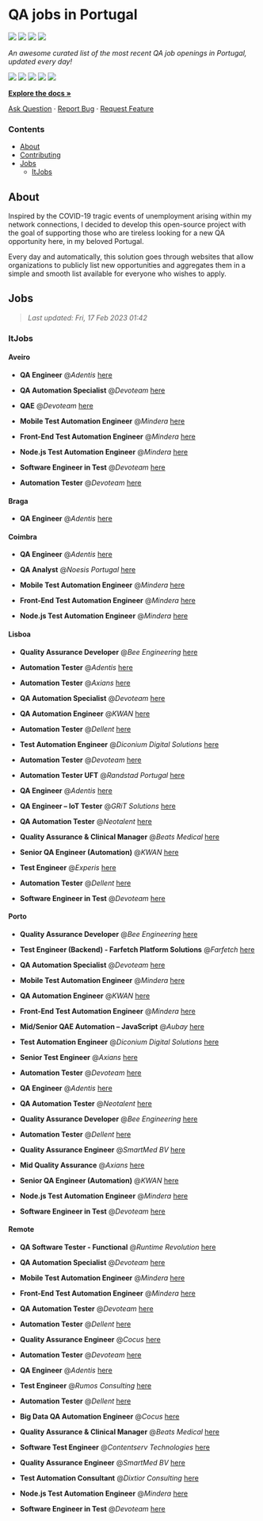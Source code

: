 QA jobs in Portugal
========================

![](https://img.shields.io/static/v1?label=%F0%9F%8C%9F&message=If%20Useful&color=BC4E99)
[![](https://img.shields.io/github/stars/sergiomartins8/qa-jobs-in-portugal)](https://github.com/sergiomartins8/qa-jobs-in-portugal/stargazers)
[![](https://img.shields.io/github/forks/sergiomartins8/qa-jobs-in-portugal)](https://github.com/sergiomartins8/qa-jobs-in-portugal/network/members)
[![](https://img.shields.io/badge/-sergiomartins8-blue?logo=Linkedin&logoColor=white)](https://www.linkedin.com/in/sergiomartins8/)

_An awesome curated list of the most recent QA job openings in Portugal, updated every day!_

[![](https://img.shields.io/github/v/release/sergiomartins8/qa-jobs-in-portugal)](https://github.com/sergiomartins8/qa-jobs-in-portugal/releases)
[![](https://github.com/sergiomartins8/qa-jobs-in-portugal/workflows/release/badge.svg)](https://github.com/sergiomartins8/qa-jobs-in-portugal/actions?query=workflow%3Arelease)
[![](https://img.shields.io/github/issues/sergiomartins8/qa-jobs-in-portugal)](https://github.com/sergiomartins8/qa-jobs-in-portugal/issues)
[![](https://img.shields.io/github/contributors/sergiomartins8/qa-jobs-in-portugal)](https://github.com/sergiomartins8/qa-jobs-in-portugal/graphs/contributors)
[![](https://img.shields.io/github/license/sergiomartins8/qa-jobs-in-portugal)](https://github.com/sergiomartins8/qa-jobs-in-portugal/blob/master/LICENSE)

**[Explore the docs »](https://github.com/sergiomartins8/qa-jobs-in-portugal/blob/master/docs/DOCUMENTATION.md)**

[Ask Question](https://github.com/sergiomartins8/qa-jobs-in-portugal/issues) 
·
[Report Bug](https://github.com/sergiomartins8/qa-jobs-in-portugal/issues)
·
[Request Feature](https://github.com/sergiomartins8/qa-jobs-in-portugal/issues)

### Contents
* [About](#about)
* [Contributing](https://github.com/sergiomartins8/qa-jobs-in-portugal/blob/master/docs/CONTRIBUTING.md)
* [Jobs](#jobs)
  * [ItJobs](#itjobs)

## About
Inspired by the COVID-19 tragic events of unemployment arising within my network connections, I decided to develop this open-source project with the goal of supporting those who are tireless looking for a new QA opportunity here, in my beloved Portugal.

Every day and automatically, this solution goes through websites that allow organizations to publicly list new opportunities and aggregates them in a simple and smooth list available for everyone who wishes to apply.

Jobs
---------

> _Last updated: Fri, 17 Feb 2023 01:42_

### ItJobs

#### Aveiro

- **QA Engineer** @_Adentis_ [here](https://www.itjobs.pt/oferta/454241/qa-engineer)


- **QA Automation Specialist** @_Devoteam_ [here](https://www.itjobs.pt/oferta/453165/qa-automation-specialist)


- **QAE** @_Devoteam_ [here](https://www.itjobs.pt/oferta/454621/qae)


- **Mobile Test Automation Engineer** @_Mindera_ [here](https://www.itjobs.pt/oferta/454216/mobile-test-automation-engineer)


- **Front-End Test Automation Engineer** @_Mindera_ [here](https://www.itjobs.pt/oferta/454215/front-end-test-automation-engineer)


- **Node.js Test Automation Engineer** @_Mindera_ [here](https://www.itjobs.pt/oferta/454218/node-js-test-automation-engineer)


- **Software Engineer in Test** @_Devoteam_ [here](https://www.itjobs.pt/oferta/454010/software-engineer-in-test)


- **Automation Tester** @_Devoteam_ [here](https://www.itjobs.pt/oferta/452715/automation-tester)

#### Braga

- **QA Engineer** @_Adentis_ [here](https://www.itjobs.pt/oferta/454241/qa-engineer)

#### Coimbra

- **QA Engineer** @_Adentis_ [here](https://www.itjobs.pt/oferta/454241/qa-engineer)


- **QA Analyst** @_Noesis Portugal_ [here](https://www.itjobs.pt/oferta/453411/qa-analyst)


- **Mobile Test Automation Engineer** @_Mindera_ [here](https://www.itjobs.pt/oferta/454216/mobile-test-automation-engineer)


- **Front-End Test Automation Engineer** @_Mindera_ [here](https://www.itjobs.pt/oferta/454215/front-end-test-automation-engineer)


- **Node.js Test Automation Engineer** @_Mindera_ [here](https://www.itjobs.pt/oferta/454218/node-js-test-automation-engineer)

#### Lisboa

- **Quality Assurance Developer** @_Bee Engineering_ [here](https://www.itjobs.pt/oferta/454011/quality-assurance-developer)


- **Automation Tester** @_Adentis_ [here](https://www.itjobs.pt/oferta/453375/automation-tester)


- **Automation Tester** @_Axians_ [here](https://www.itjobs.pt/oferta/453020/automation-tester)


- **QA Automation Specialist** @_Devoteam_ [here](https://www.itjobs.pt/oferta/453165/qa-automation-specialist)


- **QA Automation Engineer** @_KWAN_ [here](https://www.itjobs.pt/oferta/454064/qa-automation-engineer)


- **Automation Tester** @_Dellent_ [here](https://www.itjobs.pt/oferta/453999/automation-tester)


- **Test Automation Engineer** @_Diconium Digital Solutions_ [here](https://www.itjobs.pt/oferta/452518/test-automation-engineer)


- **Automation Tester** @_Devoteam_ [here](https://www.itjobs.pt/oferta/452715/automation-tester)


- **Automation Tester UFT** @_Randstad Portugal_ [here](https://www.itjobs.pt/oferta/453505/automation-tester-uft)


- **QA Engineer** @_Adentis_ [here](https://www.itjobs.pt/oferta/454241/qa-engineer)


- **QA Engineer – IoT Tester** @_GRiT Solutions_ [here](https://www.itjobs.pt/oferta/454753/qa-engineer-iot-tester)


- **QA Automation Tester** @_Neotalent_ [here](https://www.itjobs.pt/oferta/453286/qa-automation-tester)


- **Quality Assurance & Clinical Manager** @_Beats Medical_ [here](https://www.itjobs.pt/oferta/454488/quality-assurance-clinical-manager)


- **Senior QA Engineer (Automation)** @_KWAN_ [here](https://www.itjobs.pt/oferta/453951/senior-qa-engineer-automation)


- **Test Engineer** @_Experis_ [here](https://www.itjobs.pt/oferta/452830/test-engineer)


- **Automation Tester** @_Dellent_ [here](https://www.itjobs.pt/oferta/453147/automation-tester)


- **Software Engineer in Test** @_Devoteam_ [here](https://www.itjobs.pt/oferta/454010/software-engineer-in-test)

#### Porto

- **Quality Assurance Developer** @_Bee Engineering_ [here](https://www.itjobs.pt/oferta/454011/quality-assurance-developer)


- **Test Engineer (Backend) - Farfetch Platform Solutions** @_Farfetch_ [here](https://www.itjobs.pt/oferta/452693/test-engineer-backend-farfetch-platform-solutions)


- **QA Automation Specialist** @_Devoteam_ [here](https://www.itjobs.pt/oferta/453165/qa-automation-specialist)


- **Mobile Test Automation Engineer** @_Mindera_ [here](https://www.itjobs.pt/oferta/454216/mobile-test-automation-engineer)


- **QA Automation Engineer** @_KWAN_ [here](https://www.itjobs.pt/oferta/454064/qa-automation-engineer)


- **Front-End Test Automation Engineer** @_Mindera_ [here](https://www.itjobs.pt/oferta/454215/front-end-test-automation-engineer)


- **Mid/Senior QAE Automation – JavaScript** @_Aubay_ [here](https://www.itjobs.pt/oferta/454800/mid-senior-qae-automation-javascript)


- **Test Automation Engineer** @_Diconium Digital Solutions_ [here](https://www.itjobs.pt/oferta/452518/test-automation-engineer)


- **Senior Test Engineer** @_Axians_ [here](https://www.itjobs.pt/oferta/454644/senior-test-engineer)


- **Automation Tester** @_Devoteam_ [here](https://www.itjobs.pt/oferta/452715/automation-tester)


- **QA Engineer** @_Adentis_ [here](https://www.itjobs.pt/oferta/454241/qa-engineer)


- **QA Automation Tester** @_Neotalent_ [here](https://www.itjobs.pt/oferta/453286/qa-automation-tester)


- **Quality Assurance Developer** @_Bee Engineering_ [here](https://www.itjobs.pt/oferta/454021/quality-assurance-developer)


- **Automation Tester** @_Dellent_ [here](https://www.itjobs.pt/oferta/454394/automation-tester)


- **Quality Assurance Engineer** @_SmartMed BV_ [here](https://www.itjobs.pt/oferta/454253/quality-assurance-engineer)


- **Mid Quality Assurance** @_Axians_ [here](https://www.itjobs.pt/oferta/454651/mid-quality-assurance)


- **Senior QA Engineer (Automation)** @_KWAN_ [here](https://www.itjobs.pt/oferta/453951/senior-qa-engineer-automation)


- **Node.js Test Automation Engineer** @_Mindera_ [here](https://www.itjobs.pt/oferta/454218/node-js-test-automation-engineer)


- **Software Engineer in Test** @_Devoteam_ [here](https://www.itjobs.pt/oferta/454010/software-engineer-in-test)

#### Remote

- **QA Software Tester - Functional** @_Runtime Revolution_ [here](https://www.itjobs.pt/oferta/454150/qa-software-tester-functional)


- **QA Automation Specialist** @_Devoteam_ [here](https://www.itjobs.pt/oferta/453165/qa-automation-specialist)


- **Mobile Test Automation Engineer** @_Mindera_ [here](https://www.itjobs.pt/oferta/454216/mobile-test-automation-engineer)


- **Front-End Test Automation Engineer** @_Mindera_ [here](https://www.itjobs.pt/oferta/454215/front-end-test-automation-engineer)


- **QA Automation Tester** @_Devoteam_ [here](https://www.itjobs.pt/oferta/453100/qa-automation-tester)


- **Automation Tester** @_Dellent_ [here](https://www.itjobs.pt/oferta/453999/automation-tester)


- **Quality Assurance Engineer** @_Cocus_ [here](https://www.itjobs.pt/oferta/454696/quality-assurance-engineer)


- **Automation Tester** @_Devoteam_ [here](https://www.itjobs.pt/oferta/452715/automation-tester)


- **QA Engineer** @_Adentis_ [here](https://www.itjobs.pt/oferta/454241/qa-engineer)


- **Test Engineer** @_Rumos Consulting_ [here](https://www.itjobs.pt/oferta/452560/test-engineer)


- **Automation Tester** @_Dellent_ [here](https://www.itjobs.pt/oferta/454394/automation-tester)


- **Big Data QA Automation Engineer** @_Cocus_ [here](https://www.itjobs.pt/oferta/453667/big-data-qa-automation-engineer)


- **Quality Assurance & Clinical Manager** @_Beats Medical_ [here](https://www.itjobs.pt/oferta/454488/quality-assurance-clinical-manager)


- **Software Test Engineer** @_Contentserv Technologies_ [here](https://www.itjobs.pt/oferta/453645/software-test-engineer)


- **Quality Assurance Engineer** @_SmartMed BV_ [here](https://www.itjobs.pt/oferta/454253/quality-assurance-engineer)


- **Test Automation Consultant** @_Dixtior Consulting_ [here](https://www.itjobs.pt/oferta/454744/test-automation-consultant)


- **Node.js Test Automation Engineer** @_Mindera_ [here](https://www.itjobs.pt/oferta/454218/node-js-test-automation-engineer)


- **Software Engineer in Test** @_Devoteam_ [here](https://www.itjobs.pt/oferta/454010/software-engineer-in-test)

